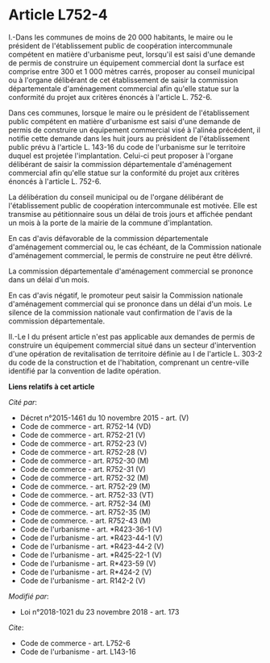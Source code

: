 # Article L752-4

I.-Dans les communes de moins de 20 000 habitants, le maire ou le président de l'établissement public de coopération
intercommunale compétent en matière d'urbanisme peut, lorsqu'il est saisi d'une demande de permis de construire un équipement
commercial dont la surface est comprise entre 300 et 1 000 mètres carrés, proposer au conseil municipal ou à l'organe
délibérant de cet établissement de saisir la commission départementale d'aménagement commercial afin qu'elle statue sur la
conformité du projet aux critères énoncés à l'article L. 752-6.

Dans ces communes, lorsque le maire ou le président de l'établissement public compétent en matière d'urbanisme est saisi
d'une demande de permis de construire un équipement commercial visé à l'alinéa précédent, il notifie cette demande dans les
huit jours au président de l'établissement public prévu à l'article L. 143-16 du code de l'urbanisme sur le territoire duquel
est projetée l'implantation. Celui-ci peut proposer à l'organe délibérant de saisir la commission départementale
d'aménagement commercial afin qu'elle statue sur la conformité du projet aux critères énoncés à l'article L. 752-6.

La délibération du conseil municipal ou de l'organe délibérant de l'établissement public de coopération intercommunale est
motivée. Elle est transmise au pétitionnaire sous un délai de trois jours et affichée pendant un mois à la porte de la mairie
de la commune d'implantation.

En cas d'avis défavorable de la commission départementale d'aménagement commercial ou, le cas échéant, de la Commission
nationale d'aménagement commercial, le permis de construire ne peut être délivré.

La commission départementale d'aménagement commercial se prononce dans un délai d'un mois.

En cas d'avis négatif, le promoteur peut saisir la Commission nationale d'aménagement commercial qui se prononce dans un
délai d'un mois. Le silence de la commission nationale vaut confirmation de l'avis de la commission départementale.

II.-Le I du présent article n'est pas applicable aux demandes de permis de construire un équipement commercial situé dans un
secteur d'intervention d'une opération de revitalisation de territoire définie au I de l'article L. 303-2 du code de la
construction et de l'habitation, comprenant un centre-ville identifié par la convention de ladite opération.

**Liens relatifs à cet article**

_Cité par_:

  - Décret n°2015-1461 du 10 novembre 2015 - art. (V)
  - Code de commerce - art. R752-14 (VD)
  - Code de commerce - art. R752-21 (V)
  - Code de commerce - art. R752-23 (V)
  - Code de commerce - art. R752-28 (V)
  - Code de commerce - art. R752-30 (M)
  - Code de commerce - art. R752-31 (V)
  - Code de commerce - art. R752-32 (M)
  - Code de commerce. - art. R752-29 (M)
  - Code de commerce. - art. R752-33 (VT)
  - Code de commerce. - art. R752-34 (M)
  - Code de commerce. - art. R752-35 (M)
  - Code de commerce. - art. R752-43 (M)
  - Code de l'urbanisme - art. *R423-36-1 (V)
  - Code de l'urbanisme - art. *R423-44-1 (V)
  - Code de l'urbanisme - art. *R423-44-2 (V)
  - Code de l'urbanisme - art. *R425-22-1 (V)
  - Code de l'urbanisme - art. R*423-59 (V)
  - Code de l'urbanisme - art. R*424-2 (V)
  - Code de l'urbanisme - art. R142-2 (V)

_Modifié par_:

  - Loi n°2018-1021 du 23 novembre 2018 - art. 173

_Cite_:

  - Code de commerce - art. L752-6
  - Code de l'urbanisme - art. L143-16
